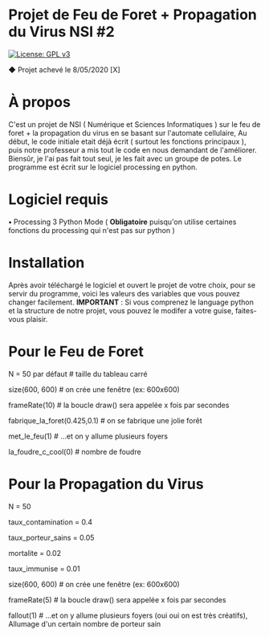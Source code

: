 # Projet de Feu de Foret + Propagation du Virus NSI #2
[![License: GPL v3](https://img.shields.io/badge/License-GPLv3-blue.svg)](https://www.gnu.org/licenses/gpl-3.0)

◆ Projet achevé le 8/05/2020 [X]

# À propos

C'est un projet de NSI ( Numérique et Sciences Informatiques ) sur le feu de foret + la propagation du virus en se basant sur l'automate cellulaire, Au début, le code initiale etait déjà écrit ( surtout les fonctions principaux ), puis notre professeur a mis tout le code en nous demandant de l'améliorer. Biensûr, je l'ai pas fait tout seul, je les fait avec un groupe de potes. Le programme est écrit sur le logiciel processing en python.

# Logiciel requis

**•** Processing 3 Python Mode ( **Obligatoire** puisqu'on utilise certaines fonctions du processing qui n'est pas sur python )

# Installation

Après avoir téléchargé le logiciel et ouvert le projet de votre choix, pour se servir du programme, voici les valeurs des variables que vous pouvez changer facilement.
**IMPORTANT** : Si vous comprenez le language python et la structure de notre projet, vous pouvez le modifer a votre guise, faites-vous plaisir.

# Pour le Feu de Foret

N      = 50 par défaut   # taille du tableau carré

size(600, 600)   # on crée une fenêtre (ex: 600x600)

frameRate(10)    # la boucle draw() sera appelée x fois par secondes

fabrique_la_foret(0.425,0.1) # on se fabrique une jolie forêt

met_le_feu(1)    # ...et on y allume plusieurs foyers

la_foudre_c_cool(0) # nombre de foudre

# Pour la Propagation du Virus

N      = 50

taux_contamination = 0.4

taux_porteur_sains = 0.05

mortalite = 0.02

taux_immunise = 0.01

size(600, 600)   # on crée une fenêtre (ex: 600x600)

frameRate(5)    # la boucle draw() sera appelée x fois par secondes

fallout(1)    # ...et on y allume plusieurs foyers (oui oui on est très créatifs), Allumage d'un certain nombre de porteur sain
